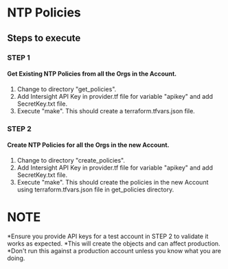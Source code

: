 # NTP Policies

## Steps to execute

### STEP 1
#### Get Existing NTP Policies from all the Orgs in the Account.
1. Change to directory "get_policies".
2. Add Intersight API Key in provider.tf file for variable "apikey" and add SecretKey.txt file.
3. Execute "make". This should create a terraform.tfvars.json file.

### STEP 2
#### Create NTP Policies for all the Orgs in the new Account.
1. Change to directory "create_policies".
2. Add Intersight API Key in provider.tf file for variable "apikey" and add SecretKey.txt file.
3. Execute "make". This should create the policies in the new Account using terraform.tfvars.json file in get_policies directory.

# NOTE
*Ensure you provide API keys for a test account in STEP 2 to validate it works as expected.
*This will create the objects and can affect production.
*Don't run this against a production account unless you know what you are doing.